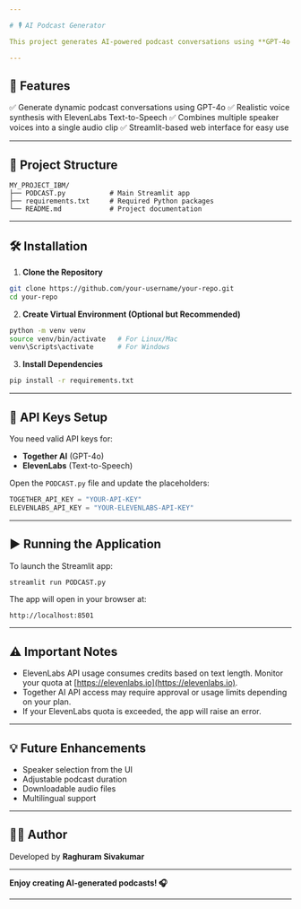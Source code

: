 ```yaml
---

# 🎙️ AI Podcast Generator

This project generates AI-powered podcast conversations using **GPT-4o (Together AI)** for script generation and **ElevenLabs** for realistic voice synthesis. The generated podcast combines both speakers' voices into a single audio output via a simple **Streamlit** interface.

---
```


## 🚀 Features

✅ Generate dynamic podcast conversations using GPT-4o
✅ Realistic voice synthesis with ElevenLabs Text-to-Speech
✅ Combines multiple speaker voices into a single audio clip
✅ Streamlit-based web interface for easy use

---

## 📁 Project Structure

```
MY_PROJECT_IBM/
├── PODCAST.py           # Main Streamlit app
├── requirements.txt     # Required Python packages
└── README.md            # Project documentation
```

---

## 🛠️ Installation

1. **Clone the Repository**

```bash
git clone https://github.com/your-username/your-repo.git
cd your-repo
```

2. **Create Virtual Environment (Optional but Recommended)**

```bash
python -m venv venv
source venv/bin/activate   # For Linux/Mac
venv\Scripts\activate      # For Windows
```

3. **Install Dependencies**

```bash
pip install -r requirements.txt
```

---

## 🔑 API Keys Setup

You need valid API keys for:

* **Together AI** (GPT-4o)
* **ElevenLabs** (Text-to-Speech)

Open the `PODCAST.py` file and update the placeholders:

```python
TOGETHER_API_KEY = "YOUR-API-KEY"
ELEVENLABS_API_KEY = "YOUR-ELEVENLABS-API-KEY"
```

---

## ▶️ Running the Application

To launch the Streamlit app:

```bash
streamlit run PODCAST.py
```

The app will open in your browser at:

```
http://localhost:8501
```

---

## ⚠️ Important Notes

* ElevenLabs API usage consumes credits based on text length. Monitor your quota at [https://elevenlabs.io](https://elevenlabs.io).
* Together AI API access may require approval or usage limits depending on your plan.
* If your ElevenLabs quota is exceeded, the app will raise an error.

---

## 💡 Future Enhancements

* Speaker selection from the UI
* Adjustable podcast duration
* Downloadable audio files
* Multilingual support

---

## 🧑‍💻 Author

Developed by **Raghuram Sivakumar**

---

**Enjoy creating AI-generated podcasts! 🎧**

---

